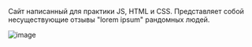 Сайт написанный для практики JS, HTML и CSS. Представляет собой несуществующие отзывы "lorem ipsum" рандомных людей.

![image](https://github.com/sermanber/Reviews/assets/154537447/35234586-6535-4699-aef3-7e4be6435cf0)
